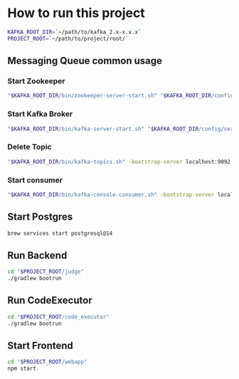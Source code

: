 
# How to run this project

```bash
KAFKA_ROOT_DIR=`~/path/to/kafka_2.x-x.x.x`
PROJECT_ROOT=`~/path/to/project/root/`
```

## Messaging Queue common usage
### Start Zookeeper
```bash
"$KAFKA_ROOT_DIR/bin/zookeeper-server-start.sh" "$KAFKA_ROOT_DIR/config/zookeeper.properties"
```
### Start Kafka Broker
```bash
"$KAFKA_ROOT_DIR/bin/kafka-server-start.sh" "$KAFKA_ROOT_DIR/config/server.properties"
```
### Delete Topic
```bash
"$KAFKA_ROOT_DIR/bin/kafka-topics.sh" -bootstrap-server localhost:9092 --delete --topic ProblemSubmittion
```
### Start consumer
```bash
"$KAFKA_ROOT_DIR/bin/kafka-console-consumer.sh" -bootstrap-server localhost:9092 --topic ProblemSubmittion --from-beginning
```

## Start Postgres
```bash
brew services start postgresql@14
```

## Run Backend
```bash
cd "$PROJECT_ROOT/judge"
./gradlew bootrun
```

## Run CodeExecutor
```bash
cd "$PROJECT_ROOT/code_executor"
./gradlew bootrun
```

## Start Frontend
```bash
cd "$PROJECT_ROOT/webapp"
npm start
```

